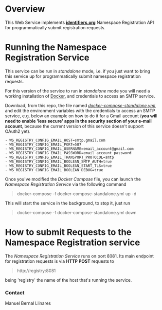 # Overview
This Web Service implements [__identifiers.org__](http://identifiers.org) Namespace Registration API for programmatically submit registration requests.


# Running the Namespace Registration Service
This service can be run in _standalone_ mode, i.e. if you just want to bring this service up for programmatically submit namespace registration requests.

For this version of the service to run in _standalone_ mode you will need a working installation of [Docker](http://docker.com), and credentials to access an SMTP service.

Download, from this repo, the file named [_docker-compose-standalone.yml_](https://raw.githubusercontent.com/identifiers-org/cloud-ws-register/master/docker-compose-standalone.yml), and edit the environment variables with the credentials to access an SMTP service, e.g. below an example on how to do it for a Gmail account (**you will need to enable 'less secure' apps in the security section of your e-mail account**, because the current version of this service doesn't support OAuth2 yet).

```vim
- WS_REGISTRY_CONFIG_EMAIL_HOST=smtp.gmail.com
- WS_REGISTRY_CONFIG_EMAIL_PORT=587
- WS_REGISTRY_CONFIG_EMAIL_USERNAME=email_account@gmail.com
- WS_REGISTRY_CONFIG_EMAIL_PASSWORD=email_account_password
- WS_REGISTRY_CONFIG_EMAIL_TRANSPORT_PROTOCOL=smtp
- WS_REGISTRY_CONFIG_EMAIL_BOOLEAN_SMTP_AUTH=true
- WS_REGISTRY_CONFIG_EMAIL_BOOLEAN_START_TLS=true
- WS_REGISTRY_CONFIG_EMAIL_BOOLEAN_DEBUG=true
```

Once you've modified the _Docker Compose_ file, you can launch the _Namespace Registration Service_ via the following command

> docker-compose -f docker-compose-standalone.yml up -d

This will start the service in the background, to stop it, just run

> docker-compose -f docker-compose-standalone.yml down


# How to submit Requests to the Namespace Registration service
The _Namespace Registration Service_ runs on port 8081. Its main endpoint for registration requests is via **HTTP POST** requests to

> http://registry:8081

being 'registry' the name of the host that's running the service.


### Contact
Manuel Bernal Llinares
